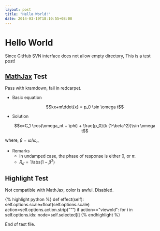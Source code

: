 ```yaml
---
layout: post
title: "Hello World!"
date: 2014-03-19T18:10:55+08:00
---
```


# Hello World

Since GitHub SVN interface does not allow empty directory, This is a test post!

## [MathJax](http://www.mathjax.org/) Test

Pass with kramdown, fail in redcarpet.

* Basic equation

    $$kx+m\ddot{x} = p_0 \sin \omega t$$

* Solution

    $$x=C_1  \cos(\omega_nt + \phi) +  \frac{p_0}{k (1-\beta^2)}\sin \omega t$$
    
where, $\beta=\omega/\omega_n$

* Remarks
    * in undamped case, the phase of response is either 0, or $\pi$. 
    * $R_d=1/\mathrm{abs}(1-\beta^2)$
    
## Highlight Test
Not compatible with MathJax, color is awful. Disabled.

{% highlight python %}
def effect(self):
    self.options.scale=float(self.options.scale)
    action=self.options.action.strip("\"")
    if action=="viewold":
        for i in self.options.ids:
            node=self.selected[i]
{% endhighlight %}

End of test file.
